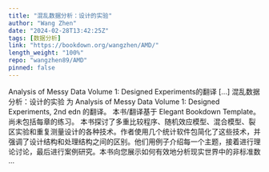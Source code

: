 ```yaml
---
title: "混乱数据分析：设计的实验"
author: "Wang Zhen"
date: "2024-02-28T13:42:25Z"
tags: [数据分析]
link: "https://bookdown.org/wangzhen/AMD/"
length_weight: "100%"
repo: "wangzhen89/AMD"
pinned: false
---
```


Analysis of Messy Data Volume 1: Designed Experiments的翻译 [...] 混乱数据分析：设计的实验 为 Analysis of Messy Data Volume 1: Designed Experiments, 2nd edn 的翻译。 本书/翻译基于 Elegant Bookdown Template。尚未包括每章的练习。 本书探讨了多重比较程序、随机效应模型、混合模型、裂区实验和重复测量设计的各种技术。作者使用几个统计软件包简化了这些技术，并强调了设计结构和处理结构之间的区别。他们用例子介绍每一个主题，接着进行理论讨论，最后进行案例研究。本书向您展示如何有效地分析现实世界中的非标准数 ...
